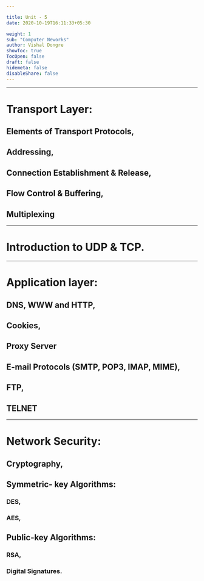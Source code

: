 ```yaml
---

title: Unit - 5
date: 2020-10-19T16:11:33+05:30

weight: 1
sub: "Computer Neworks"
author: Vishal Dongre
showToc: true
TocOpen: false
draft: false
hidemeta: false
disableShare: false
---
```



---

# Transport Layer: 
## Elements of Transport Protocols, 
## Addressing, 
## Connection Establishment & Release,
## Flow Control & Buffering, 
## Multiplexing

---

# Introduction to UDP & TCP.

---

# Application layer: 
## DNS, WWW and HTTP, 
## Cookies, 
## Proxy Server

## E-mail Protocols (SMTP, POP3, IMAP, MIME), 
## FTP, 
## TELNET

---

# Network Security: 
## Cryptography, 
## Symmetric- key Algorithms: 
### DES,
### AES, 
## Public-key Algorithms: 
### RSA, 
### Digital Signatures.